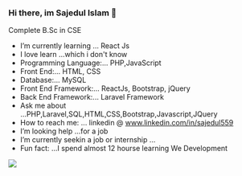###  Hi there, im Sajedul Islam   👋
Complete B.Sc in CSE
                                             
                          

- I’m currently learning ... React Js
- I love learn ...which i don't know
- Programming Language:... PHP,JavaScript
- Front End:... HTML, CSS
- Database:... MySQL
- Front End Framework:... ReactJs, Bootstrap, jQuery
- Back End Framework:... Laravel Framework
- Ask me about ...PHP,Laravel,SQL,HTML,CSS,Bootstrap,Javascript,JQuery
- How to reach me: ... linkedin @ www.linkedin.com/in/sajedul559
- I’m looking help  ...for a job
- I’m currently seekin a job or internship ...
- Fun fact: ...I spend almost 12 hourse learning We Development 

<img src="https://github-readme-status.vercel.app/api?username=sajedul559&&show_icons=true&title_color=ffffff&icon_color=bb2acf&text_color=daf7dc&bg_color=151515">

